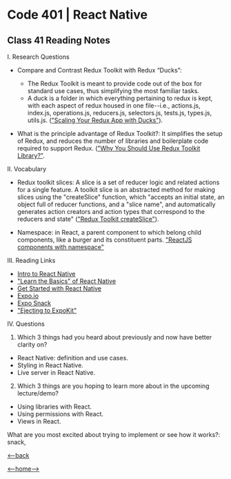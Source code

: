# Code 401 | React Native

## Class 41 Reading Notes

I. Research Questions

- Compare and Contrast Redux Toolkit with Redux “Ducks”:
  - The Redux Toolkit is meant to provide code out of the box for standard use cases, thus simplifying the most familiar tasks.
  - A duck is a folder in which everything pertaining to redux is kept, with each aspect of redux housed in one file--i.e., actions.js, index.js, operations.js, reducers.js, selectors.js, tests.js, types.js, utils.js. (["Scaling Your Redux App with Ducks"](https://www.freecodecamp.org/news/scaling-your-redux-app-with-ducks-6115955638be/)).

- What is the principle advantage of Redux Toolkit?: It simplifies the setup of Redux, and reduces the number of libraries and boilerplate code required to support Redux. (["Why You Should Use Redux Toolkit Library?"](https://medium.com/the-andela-way/why-you-should-use-redux-toolkit-2b73a8e2f75a).

II. Vocabulary

- Redux toolkit slices: A slice is a set of reducer logic and related actions for a single feature. A toolkit slice is an abstracted method for making slices using the "createSlice" function, which "accepts an initial state, an object full of reducer functions, and a "slice name", and automatically generates action creators and action types that correspond to the reducers and state" (["Redux Toolkit createSlice"](https://redux-toolkit.js.org/api/createSlice)).

- Namespace: in React, a parent component to which belong child components, like a burger and its constituent parts. ["ReactJS components with namespace"](https://medium.com/@kunukn_95852/react-components-with-namespace-f3d169feaf91)

III. Reading Links

- [Intro to React Native](https://reactnative.dev/docs/getting-started)
- ["Learn the Basics" of React Native](https://reactnative.dev/docs/tutorial)
- [Get Started with React Native](https://reactnative.dev/)
- [Expo.io](https://expo.io/)
- [Expo Snack](https://snack.expo.io/)
- ["Ejecting to ExpoKit"](https://docs.expo.io/expokit/eject/?redirected)

IV. Questions

1. Which 3 things had you heard about previously and now have better clarity on?

- React Native: definition and use cases.
- Styling in React Native.
- Live server in React Native.

2. Which 3 things are you hoping to learn more about in the upcoming lecture/demo?

- Using libraries with React.
- Using permissions with React.
- Views in React.

What are you most excited about trying to implement or see how it works?: snack,

[<--back](401week9.md)

[<--home-->](../../README.md)
